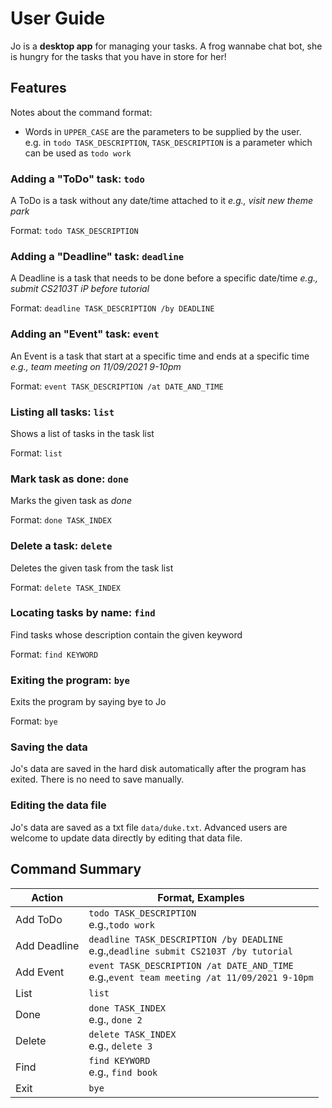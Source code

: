 # User Guide

Jo is a **desktop app** for managing your tasks. A frog wannabe chat bot, 
she is hungry for the tasks that you have in store for her!

## Features 
Notes about the command format: <br/>
- Words in `UPPER_CASE` are the parameters to be supplied by the user. <br/>
e.g. in `todo TASK_DESCRIPTION`, `TASK_DESCRIPTION` is a parameter which can be used as `todo work`

### Adding a "ToDo" task: `todo`
A ToDo is a task without any date/time attached to it _e.g., visit new theme park_

Format: `todo TASK_DESCRIPTION`

### Adding a "Deadline" task: `deadline`
A Deadline is a task that needs to be done before a specific date/time _e.g., submit CS2103T iP before tutorial_

Format: `deadline TASK_DESCRIPTION /by DEADLINE`

### Adding an "Event" task: `event`
An Event is a task that start at a specific time and ends at a specific time _e.g., team meeting on 11/09/2021 9-10pm_

Format: `event TASK_DESCRIPTION /at DATE_AND_TIME`

### Listing all tasks: `list`
Shows a list of tasks in the task list

Format: `list`

### Mark task as done: `done`
Marks the given task as _done_

Format: `done TASK_INDEX`

### Delete a task: `delete`
Deletes the given task from the task list

Format: `delete TASK_INDEX`

### Locating tasks by name: `find`
Find tasks whose description contain the given keyword

Format: `find KEYWORD`

### Exiting the program: `bye`
Exits the program by saying bye to Jo

Format: `bye`

### Saving the data
Jo's data are saved in the hard disk automatically after the program has exited. 
There is no need to save manually.

### Editing the data file
Jo's data are saved as a txt file `data/duke.txt`. Advanced users are welcome to update data directly by editing that data file.

## Command Summary
Action | Format, Examples
-------|------------------
Add ToDo | `todo TASK_DESCRIPTION`<br/> e.g.,`todo work`
Add Deadline |  `deadline TASK_DESCRIPTION /by DEADLINE`<br/> e.g.,`deadline submit CS2103T /by tutorial`
Add Event | `event TASK_DESCRIPTION /at DATE_AND_TIME`<br/> e.g.,`event team meeting /at 11/09/2021 9-10pm`
List | `list`
Done | `done TASK_INDEX` <br/> e.g., `done 2`
Delete | `delete TASK_INDEX` <br/> e.g., `delete 3`
Find | `find KEYWORD` <br/> e.g., `find book`
Exit | `bye`


